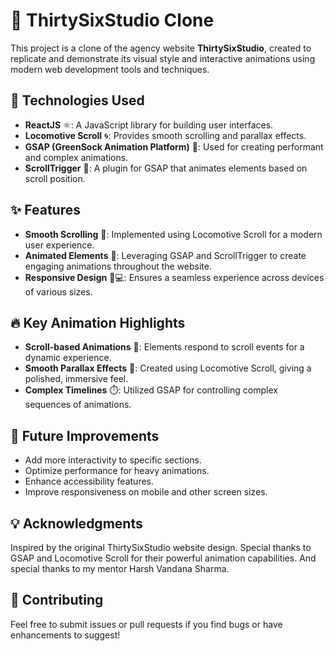 # 🎨 ThirtySixStudio Clone

This project is a clone of the agency website **ThirtySixStudio**, created to replicate and demonstrate its visual style and interactive animations using modern web development tools and techniques.

## 🚀 Technologies Used

- **ReactJS** ⚛️: A JavaScript library for building user interfaces.
- **Locomotive Scroll** 🌀: Provides smooth scrolling and parallax effects.
- **GSAP (GreenSock Animation Platform)** 🎥: Used for creating performant and complex animations.
- **ScrollTrigger** 🎯: A plugin for GSAP that animates elements based on scroll position.

## ✨ Features

- **Smooth Scrolling** 🎢: Implemented using Locomotive Scroll for a modern user experience.
- **Animated Elements** 🕺: Leveraging GSAP and ScrollTrigger to create engaging animations throughout the website.
- **Responsive Design** 📱💻: Ensures a seamless experience across devices of various sizes.

## 🔥 Key Animation Highlights

- **Scroll-based Animations** 📜: Elements respond to scroll events for a dynamic experience.
- **Smooth Parallax Effects** 🌌: Created using Locomotive Scroll, giving a polished, immersive feel.
- **Complex Timelines** ⏱️: Utilized GSAP for controlling complex sequences of animations.

## 🚧 Future Improvements

- Add more interactivity to specific sections.
- Optimize performance for heavy animations.
- Enhance accessibility features.
- Improve responsiveness on mobile and other screen sizes.

## 💡 Acknowledgments

Inspired by the original ThirtySixStudio website design. Special thanks to GSAP and Locomotive Scroll for their powerful animation capabilities. And special thanks to my mentor Harsh Vandana Sharma.

## 🤝 Contributing

Feel free to submit issues or pull requests if you find bugs or have enhancements to suggest!
